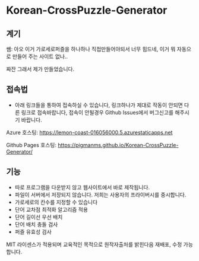 # Korean-CrossPuzzle-Generator
## 계기
쌤: 아오 이거 가로세로퍼즐을 하나하나 직접만들어야되서 너무 힘드네, 이거 뭐 자동으로 만들어 주는 사이트 없나.. 

짜잔 그래서 제가 만들었습니다. 

## 접속법
- 아래 링크들을 통하여 접속하실 수 있습니다, 링크하나가 제대로 작동이 안되면 다른 링크로 접속바랍니다, 접속이 안될경우 Github Issues에서 버그신고를 해주시기 바랍니다. 

Azure 호스팅: https://lemon-coast-016056000.5.azurestaticapps.net

Github Pages 호스팅: https://pigmanms.github.io/Korean-CrossPuzzle-Generator/

## 기능
- 따로 프로그램을 다운받지 않고 웹사이트에서 바로 제작됩니다. 
- 파일이 서버에서 저장되지 않습니다. 저희는 사용자의 프라이버시를 중시합니다. 
- 가로세로의 칸수를 지정할 수 있습니다
- 단어 교차점 최적화 알고리즘 적용
- 단어 길이선 우선 배치
- 단어 배치 충돌 검사
- 퍼즐 유효성 검사


MIT 라이센스가 적용되며 교육적인 목적으로 원작자출처를 밝힌다음 재배포, 수정 가능합니다.

